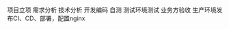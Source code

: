<!--
 * @description: 
 * @author: xiangrong.liu
 * @Date: 2021-05-25 17:13:16
 * @LastEditors: xiangrong.liu
 * @LastEditTime: 2021-05-25 17:18:06
-->
项目立项
需求分析
技术分析
开发编码
自测
测试环境测试
业务方验收
生产环境发布CI、CD、部署，配置nginx